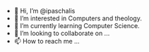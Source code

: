 - 👋 Hi, I’m @ipaschalis
- 👀 I’m interested in Computers and theology.
- 🌱 I’m currently learning Computer Science.
- 💞️ I’m looking to collaborate on ...
- 📫 How to reach me ...

<!---
ipaschalis/ipaschalis is a ✨ special ✨ repository because its `README.md` (this file) appears on your GitHub profile.
You can click the Preview link to take a look at your changes.
--->

